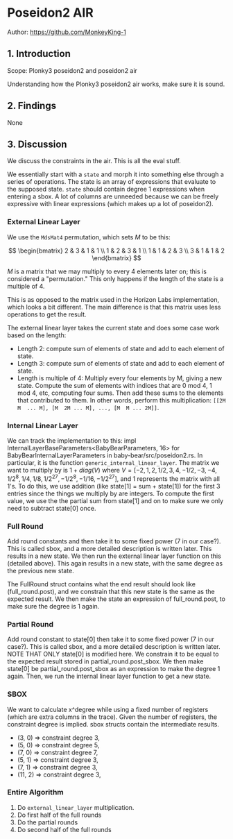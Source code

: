 # Poseidon2 AIR

Author: https://github.com/MonkeyKing-1

## 1. Introduction

Scope: Plonky3 poseidon2 and poseidon2 air

Understanding how the Plonky3 poseidon2 air works, make sure it is sound.

## 2. Findings

None

## 3. Discussion

We discuss the constraints in the air. This is all the eval stuff.

We essentially start with a `state` and morph it into something else through a series of operations.
The state is an array of expressions that evaluate to the supposed state. `state` should contain degree 1 expressions when entering a sbox. A lot of columns are unneeded because we can be freely expressive with linear expressions (which makes up a lot of poseidon2).

### External Linear Layer

We use the `MdsMat4` permutation, which sets $M$ to be this:

$$
\begin{bmatrix}
2 & 3 & 1 & 1 \\
1 & 2 & 3 & 1 \\
1 & 1 & 2 & 3 \\
3 & 1 & 1 & 2
\end{bmatrix}
$$

$M$ is a matrix that we may multiply to every 4 elements later on; this is considered a "permutation." This only happens if the length of the state is a multiple of 4.

This is as opposed to the matrix used in the Horizon Labs implementation, which looks a bit different. The main difference is that this matrix uses less operations to get the result.

The external linear layer takes the current state and does some case work based on the length:

- Length 2: compute sum of elements of state and add to each element of state.
- Length 3: compute sum of elements of state and add to each element of state.
- Length is multiple of 4: Multiply every four elements by M, giving a new state. Compute the sum of elements with indices that are 0 mod 4, 1 mod 4, etc, computing four sums. Then add these sums to the elements that contributed to them. In other words, perform this multiplication:
  `[[2M M  ... M], [M  2M ... M], ..., [M  M ... 2M]]`.

### Internal Linear Layer

We can track the implementation to this:
impl InternalLayerBaseParameters<BabyBearParameters, 16> for BabyBearInternalLayerParameters
in baby-bear/src/poseidon2.rs. In particular, it is the function `generic_internal_linear_layer`. The matrix we want to multiply by is $1+diag(V)$ where $V=[-2, 1, 2, 1/2, 3, 4, -1/2, -3, -4, 1/2^8, 1/4, 1/8, 1/2^{27}, -1/2^8, -1/16, -1/2^{27}]$, and $1$ represents the matrix with all 1's. To do this, we use addition (like state[1] = sum + state[1]) for the first 3 entries since the things we multiply by are integers. To compute the first value, we use the the partial sum from state[1] and on to make sure we only need to subtract state[0] once.

### Full Round

Add round constants and then take it to some fixed power (7 in our case?). This is called sbox, and a more detailed description is written later. This results in a new state. We then run the external linear layer function on this (detailed above). This again results in a new state, with the same degree as the previous new state.

The FullRound struct contains what the end result should look like (full_round.post), and we constrain that this new state is the same as the expected result. We then make the state an expression of full_round.post, to make sure the degree is 1 again.

### Partial Round

Add round constant to state[0] then take it to some fixed power (7 in our case?). This is called sbox, and a more detailed description is written later. NOTE THAT ONLY state[0] is modified here. We constrain it to be equal to the expected result stored in partial_round.post_sbox. We then make state[0] be partial_round.post_sbox as an expression to make the degree 1 again. Then, we run the internal linear layer function to get a new state.

### SBOX

We want to calculate x^degree while using a fixed number of registers (which are extra columns in the trace). Given the number of registers, the constraint degree is implied. sbox structs contain the intermediate results.

- (3, 0) => constraint degree 3,
- (5, 0) => constraint degree 5,
- (7, 0) => constraint degree 7,
- (5, 1) => constraint degree 3,
- (7, 1) => constraint degree 3,
- (11, 2) => constraint degree 3,

### Entire Algorithm

1. Do `external_linear_layer` multiplication.
2. Do first half of the full rounds
3. Do the partial rounds
4. Do second half of the full rounds

